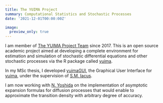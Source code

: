 ```yaml
---
title: The YUIMA Project
summary: Computational Statistics and Stochastic Processes
date: '2021-12-01T00:00:00Z'

image:
  preview_only: true
---
```


I am member of [The YUIMA Project Team](https://doi.org/10.18637/jss.v057.i04) since 2017. This is an open source academic project aimed at developing a complete environment for estimation and simulation of stochastic differential equations and other stochastic processes via the R package called [yuima](https://cran.r-project.org/package=yuima). 

In my MSc thesis, I developed [yuimaGUI](https://cran.r-project.org/package=yuimaGUI), the Graphical User Interface for [yuima](https://cran.r-project.org/package=yuima), under the supervision of [S.M. Iacus](https://scholar.google.com/citations?user=JBs9tJ4AAAAJ&hl=en).

I am now working with [N. Yoshida](https://scholar.google.com/citations?user=LiebdNAAAAAJ&hl=en) on the implementation of asymptotic expansion formulas for diffusion processes that would enable to approximate the transition density with arbitrary degree of accuracy. 
